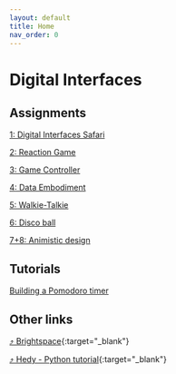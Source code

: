 ```yaml
---
layout: default
title: Home
nav_order: 0
---
```


# Digital Interfaces

## Assignments
[1: Digital Interfaces Safari](assignments/01-digital-interface-safari/index)

[2: Reaction Game](assignments/02-reaction-game/index)

[3: Game Controller](assignments/03-game-controller/index)

[4: Data Embodiment](assignments/04-data-embodiment/index)

[5: Walkie-Talkie](assignments/05-walkie-talkie/index)

[6: Disco ball](assignments/06-disco-ball/index)

[7+8: Animistic design](assignments/07+08-animistic-design/index.md)

## Tutorials
[Building a Pomodoro timer](tutorials/02-pomodoro/index)

## Other links
[⤴ Brightspace](https://brightspace.tudelft.nl/d2l/home/681612){:target="_blank"}

[⤴ Hedy - Python tutorial](https://hedy.org/){:target="_blank"}
